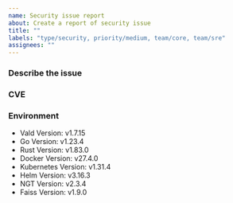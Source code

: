 ```yaml
---
name: Security issue report
about: Create a report of security issue
title: ""
labels: "type/security, priority/medium, team/core, team/sre"
assignees: ""
---
```


### Describe the issue

<!-- A clear and concise description of what the issue is. -->

### CVE

### Environment

<!--- Please change the versions below along with your environment -->

- Vald Version: v1.7.15
- Go Version: v1.23.4
- Rust Version: v1.83.0
- Docker Version: v27.4.0
- Kubernetes Version: v1.31.4
- Helm Version: v3.16.3
- NGT Version: v2.3.4
- Faiss Version: v1.9.0
